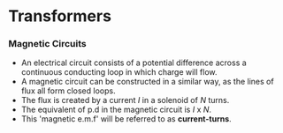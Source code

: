 # Transformers
### Magnetic Circuits
- An electrical circuit consists of a potential difference across a continuous conducting loop in which charge will flow.
- A magnetic circuit can be constructed in a similar way, as the lines of flux all form closed loops.
- The flux is created by a current $I$ in a solenoid of $N$ turns.
- The equivalent of p.d in the magnetic circuit is $I$ x $N$. 
- This 'magnetic e.m.f' will be referred to as **current-turns**.